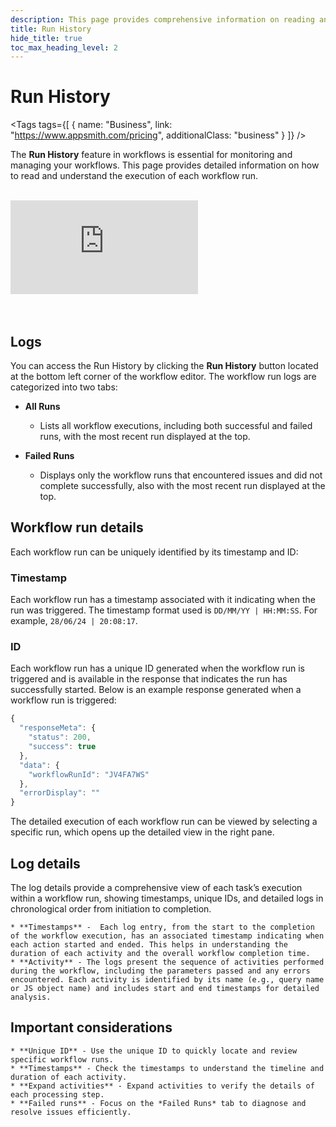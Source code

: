 ```yaml
---
description: This page provides comprehensive information on reading and understanding the execution of each workflow run.
title: Run History
hide_title: true
toc_max_heading_level: 2
---
```


<!-- vale off -->

<div class="tag-wrapper">
  <h1>Run History</h1>

  <Tags
    tags={[
      { name: "Business", link: "https://www.appsmith.com/pricing", additionalClass: "business" }
    ]}
  />
</div>

<!-- vale on -->

The **Run History** feature in workflows is essential for monitoring and managing your workflows. This page provides detailed information on how to read and understand the execution of each workflow run.

<br/>
<div style={{ position: "relative", paddingBottom: "calc(50.520833333333336% + 41px)", height: "0", width: "100%" }}>
    <iframe src="https://demo.arcade.software/o8pHhnuLhI3GcCoBtcgJ?embed" frameborder="0" loading="lazy" webkitallowfullscreen mozallowfullscreen allowfullscreen style={{ position: "absolute", top: "0", left: "0", width: "100%", height: "100%", colorScheme: "light" }} title="Appsmith | Debug Workflow">
    </iframe>
</div>
<br/><br/>

## Logs

You can access the Run History by clicking the **Run History** button located at the bottom left corner of the workflow editor. The workflow run logs are categorized into two tabs:

- **All Runs**
  - Lists all workflow executions, including both successful and failed runs, with the most recent run displayed at the top.
  
- **Failed Runs**
  - Displays only the workflow runs that encountered issues and did not complete successfully, also with the most recent run displayed at the top.

## Workflow run details

Each workflow run can be uniquely identified by its timestamp and ID:

### Timestamp
Each workflow run has a timestamp associated with it indicating when the run was triggered. The timestamp format used is `DD/MM/YY | HH:MM:SS`. For example, `28/06/24 | 20:08:17`.

### ID
Each workflow run has a unique ID generated when the workflow run is triggered and is available in the response that indicates the run has successfully started. Below is an example response generated when a workflow run is triggered:

```javascript
{
  "responseMeta": {
    "status": 200,
    "success": true
  },
  "data": {
    "workflowRunId": "JV4FA7WS"
  },
  "errorDisplay": ""
}
```
The detailed execution of each workflow run can be viewed by selecting a specific run, which opens up the detailed view in the right pane.

## Log details

The log details provide a comprehensive view of each task’s execution within a workflow run, showing timestamps, unique IDs, and detailed logs in chronological order from initiation to completion.

 <ZoomImage src="/img/workflows-run-history.png" alt="Workflow Log Details" caption="Workflow Log Details" />

	* **Timestamps** -  Each log entry, from the start to the completion of the workflow execution, has an associated timestamp indicating when each action started and ended. This helps in understanding the duration of each activity and the overall workflow completion time.
	* **Activity** - The logs present the sequence of activities performed during the workflow, including the parameters passed and any errors encountered. Each activity is identified by its name (e.g., query name or JS object name) and includes start and end timestamps for detailed analysis.

## Important considerations

	* **Unique ID** - Use the unique ID to quickly locate and review specific workflow runs.
	* **Timestamps** - Check the timestamps to understand the timeline and duration of each activity.
	* **Expand activities** - Expand activities to verify the details of each processing step.
	* **Failed runs** - Focus on the *Failed Runs* tab to diagnose and resolve issues efficiently.
